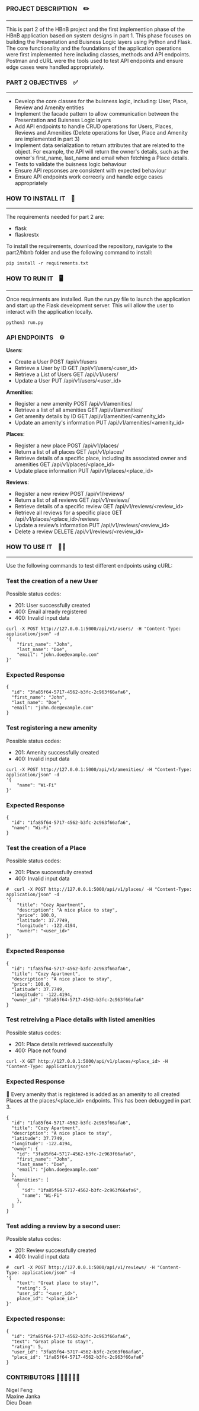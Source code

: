 ### PROJECT DESCRIPTION &ensp; ✏️
<hr>
This is part 2 of the HBnB project and the first implemention phase of the HBnB application based on system designs in part 1.
This phase focuses on building the Presentation and Buisness Logic layers using Python and Flask. The core functionality and the foundations of the application operations were first implemented here including classes, methods and API endpoints. Postman and cURL were the tools used to test API endpoints and ensure edge cases were handled appropriately.

### PART 2 OBJECTIVES &ensp; ✅
<hr>

* Develop the core classes for the buisness logic, including: User, Place, Review and Amenity entities
* Implement the facade pattern to allow communication between the Presentation and Buisness Logic layers
* Add API endpoints to handle CRUD operations for Users, Places, Reviews and Amenities (Delete operations for User, Place and Amenity are implemented in part 3)
* Implement data serialization to return attributes that are related to the object. For example, the API will return the owner's details, such as the owner's first_name, last_name and email when fetching a Place details.
* Tests to validate the buisness logic behaviour
* Ensure API repsonses are consistent with expected behaviour
* Ensure API endpoints work correcrly and handle edge cases appropriately

### HOW TO INSTALL IT &ensp; 🔧
<hr>

The requirements needed for part 2 are:
* flask
* flaskrestx

To install the requirements, download the repository, navigate to the part2/hbnb folder and use the following command to install:
<br>

```
pip install -r requirements.txt
```

### HOW TO RUN IT &ensp; 🖥️
<hr>
Once requirments are installed. Run the run.py file to launch the application and start up the Flask development server.
This will allow the user to interact with the application locally.
<br>

```
python3 run.py
```
### API ENDPOINTS &ensp; ⚙️

__Users__:
* Create a User POST /api/v1/users
* Retrieve a User by ID GET /api/v1/users/<user_id>
* Retrieve a List of Users GET /api/v1/users/
* Update a User PUT /api/v1/users/<user_id>

__Amenities__:
* Register a new amenity POST /api/v1/amenities/
* Retrieve a list of all amenities GET /api/v1/amenities/
* Get amenity details by ID GET /api/v1/amenities/<amenity_id>
* Update an amenity's information PUT /api/v1/amenities/<amenity_id>

__Places__:
* Register a new place POST /api/v1/places/
* Return a list of all places GET /api/v1/places/
* Retrieve details of a specific place, including its associated owner and amenities GET /api/v1/places/<place_id>
* Update place information PUT /api/v1/places/<place_id>

__Reviews__:
* Register a new review POST /api/v1/reviews/
* Return a list of all reviews GET /api/v1/reviews/
* Retrieve details of a specific review GET /api/v1/reviews/<review_id>
* Retrieve all reviews for a specific place GET /api/v1/places/<place_id>/reviews
* Update a review’s information PUT /api/v1/reviews/<review_id>
* Delete a review DELETE /api/v1/reviews/<review_id>

### HOW TO USE IT &ensp; 🧑‍💻
<hr>
Use the following commands to test different endpoints using cURL:

### Test the creation of a new User
Possible status codes:
* 201: User successfully created
* 400: Email already registered
* 400: Invalid input data
```
curl -X POST http://127.0.0.1:5000/api/v1/users/ -H "Content-Type: application/json" -d
'{
    "first_name": "John",
    "last_name": "Doe",
    "email": "john.doe@example.com"
}'
```
### Expected Response
```
{
  "id": "3fa85f64-5717-4562-b3fc-2c963f66afa6",
  "first_name": "John",
  "last_name": "Doe",
  "email": "john.doe@example.com"
}
```
### Test registering a new amenity
Possible status codes:
* 201: Amenity successfully created
* 400: Invalid input data
  
```
curl -X POST http://127.0.0.1:5000/api/v1/amenities/ -H "Content-Type: application/json" -d
'{
    "name": "Wi-Fi"
}'
```
### Expected Response
```
{
  "id": "1fa85f64-5717-4562-b3fc-2c963f66afa6",
  "name": "Wi-Fi"
}
```
### Test the creation of a Place
Possible status codes:
* 201: Place successfully created
* 400: Invalid input data
```
#  curl -X POST http://127.0.0.1:5000/api/v1/places/ -H "Content-Type: application/json" -d
'{
    "title": "Cozy Apartment",
    "description": "A nice place to stay",
    "price": 100.0,
    "latitude": 37.7749,
    "longitude": -122.4194,
    "owner": "<user_id>"
}'
```

### Expected Response
```
{
  "id": "1fa85f64-5717-4562-b3fc-2c963f66afa6",
  "title": "Cozy Apartment",
  "description": "A nice place to stay",
  "price": 100.0,
  "latitude": 37.7749,
  "longitude": -122.4194,
  "owner_id": "3fa85f64-5717-4562-b3fc-2c963f66afa6"
}
```
### Test retreiving a Place details with listed amenities
Possible status codes:
* 201: Place details retrieved successfully
* 400: Place not found
```
curl -X GET http://127.0.0.1:5000/api/v1/places/<place_id> -H "Content-Type: application/json"
```

### Expected Response
🐛 Every amenity that is registered is added as an amenity to all created Places at the places/<place_id> endpoints. This has been debugged in part 3.
```
{
  "id": "1fa85f64-5717-4562-b3fc-2c963f66afa6",
  "title": "Cozy Apartment",
  "description": "A nice place to stay",
  "latitude": 37.7749,
  "longitude": -122.4194,
  "owner": {
    "id": "3fa85f64-5717-4562-b3fc-2c963f66afa6",
    "first_name": "John",
    "last_name": "Doe",
    "email": "john.doe@example.com"
  },
  "amenities": [
    {
      "id": "1fa85f64-5717-4562-b3fc-2c963f66afa6",
      "name": "Wi-Fi"
    },
  ]
}
```

### Test adding a review by a second user:
Possible status codes:
* 201: Review successfully created
* 400: Invalid input data
```
#  curl -X POST http://127.0.0.1:5000/api/v1/reviews/ -H "Content-Type: application/json" -d
'{
    "text": "Great place to stay!",
    "rating": 5,
    "user_id": "<user_id>",
    place_id": "<place_id>"
}'
```
### Expected response:
```
{
  "id": "2fa85f64-5717-4562-b3fc-2c963f66afa6",
  "text": "Great place to stay!",
  "rating": 5,
  "user_id": "3fa85f64-5717-4562-b3fc-2c963f66afa6",
  "place_id": "1fa85f64-5717-4562-b3fc-2c963f66afa6"
}
```

### CONTRIBUTORS 🧑‍💻👩‍💻🧑‍💻
Nigel Feng
<br>
Maxine Janka
<br>
Dieu Doan


